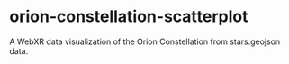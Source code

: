# orion-constellation-scatterplot
A WebXR data visualization of the Orion Constellation from stars.geojson data. 
